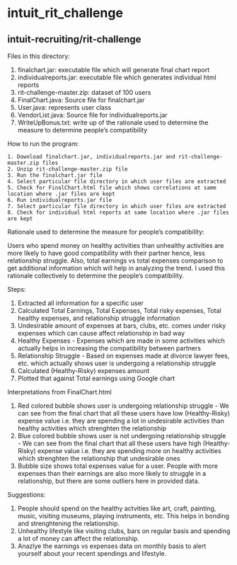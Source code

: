 # intuit_rit_challenge
intuit-recruiting/rit-challenge
--------------------------------------------------------------------------------------
Files in this directory:

1. finalchart.jar: executable file which will generate final chart report
2. individualreports.jar: executable file which generates individual html reports
3. rit-challenge-master.zip: dataset of 100 users
4. FinalChart.java: Source file for finalchart.jar
5. User.java: represents user class
6. VendorList.java: Source file for individualreports.jar
7. WriteUpBonus.txt:  write up of the rationale used to determine the measure to determine people’s compatibility
			
How to run the program:

	1. Download finalchart.jar, individualreports.jar and rit-challenge-master.zip files
	2. Unzip rit-challenge-master.zip file
	3. Run the finalchart.jar file
	4. Select particular file directory in which user files are extracted
	5. Check for FinalChart.html file which shows correlations at same location where .jar files are kept
	6. Run individualreports.jar file
	7. Select particular file directory in which user files are extracted
	8. Check for individual html reports at same location where .jar files are kept

Rationale used to determine the measure for people’s compatibility:

Users who spend money on healthy activities than unhealthy activities are more likely to have
good compatibility with their partner hence, less relationship struggle.
Also, total earnings vs total expenses comparison to get additional information which will help in
analyzing the trend. I used this rationale collectively to determine the people’s compatibility.

Steps:

1. Extracted all information for a specific user
2. Calculated Total Earnings, Total Expenses, Total risky expenses, Total healthy expenses, and relationship struggle information
3. Undesirable amount of expenses at bars, clubs, etc. comes under risky expenses which can cause affect relationship in bad way
4. Healthy Expenses - Expenses which are made in some activities which actually helps in increasing the compatibility between partners
5. Relationship Struggle - Based on expenses made at divorce lawyer fees, etc. which actually shows user is undergoing a relationship struggle
6. Calculated (Healthy-Risky) expenses amount
7. Plotted that against Total earnings using Google chart

Interpretations from FinalChart.html

1. Red colored bubble shows user is undergoing relationship struggle - We can see from the final chart that all these users have low (Healthy-Risky) expense value i.e. they are spending a lot in undesirable activities than healthy activities which strenghten the relationship
2. Blue colored bubble shows user is not undergoing relationship struggle - We can see from the final chart that all these users have high (Healthy-Risky) expense value i.e. they are spending more on healthy activities which strenghten the relationship that undesirable ones
3. Bubble size shows total expenses value for a user. People with more expenses than their earnings are also more likely to struggle in a relationship, but there are some outliers here in provided data.

Suggestions:

1. People should spend on the healthy actvities like art, craft, painting, music, visiting museums, playing instruments, etc. 
This helps in bonding and strenghtening the relationship.
2. Unhealthy lifestyle like visiting clubs, bars on regular basis and spending a lot of money can affect the relationship.
3. Anazlye the earnings vs expenses data on monthly basis to alert yourself about your recent spendings and lifestyle.

